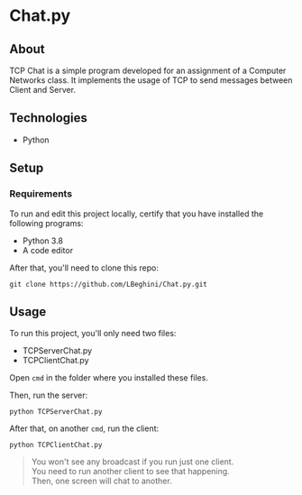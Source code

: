 # Chat.py

## About

TCP Chat is a simple program developed for an assignment of a Computer Networks class. It implements the usage of TCP to send messages between Client and Server.

## Technologies

- Python

## Setup

### Requirements
To run and edit this project locally, certify that you have installed the following programs:

- Python 3.8
- A code editor

After that, you'll need to clone this repo:

```
git clone https://github.com/LBeghini/Chat.py.git
``` 

## Usage

To run this project, you'll only need two files:

- TCPServerChat.py
- TCPClientChat.py

Open ```cmd``` in the folder where you installed these files.

Then, run the server:
```
python TCPServerChat.py
```

After that, on another ```cmd```, run the client:

```
python TCPClientChat.py
```

> You won't see any broadcast if you run just one client.  
You need to run another client to see that happening.   
Then, one screen will chat to another.
